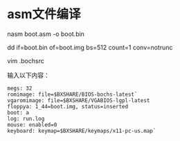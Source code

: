 # asm文件编译

nasm boot.asm -o boot.bin

dd if=boot.bin of=boot.img bs=512 count=1 conv=notrunc

vim .bochsrc

输入以下内容：

```
megs: 32
romimage: file=$BXSHARE/BIOS-bochs-latest`
vgaromimage: file=$BXSHARE/VGABIOS-lgpl-latest
floppya: 1_44=boot.img, status=inserted
boot: a
log: run.log
mouse: enabled=0
keyboard: keymap=$BXSHARE/keymaps/x11-pc-us.map`
```

